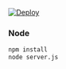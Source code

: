 [![Deploy](https://www.herokucdn.com/deploy/button.png)](https://heroku.com/deploy)


### Node

```sh
npm install
node server.js
```


